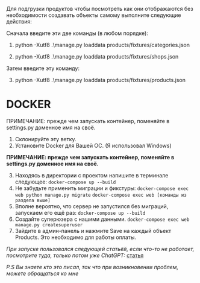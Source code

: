 Для подгрузки продуктов чтобы посмотреть как они отображаются без необходимости создавать объекты самому выполните следующие действия:

Сначала введите эти две команды (в любом порядке):

1) python -Xutf8 .\manage.py loaddata products/fixtures/categories.json 

2) python -Xutf8 .\manage.py loaddata products/fixtures/shops.json 

Затем введите эту команду:

3) python -Xutf8 .\manage.py loaddata products/fixtures/products.json 

# DOCKER
ПРИМЕЧАНИЕ: прежде чем запускать контейнер, поменяйте в settings.py доменное имя на своё.
1) Склонируйте эту ветку.
2) Установите Docker для Вашей ОС. (Я использовал Windows)

**ПРИМЕЧАНИЕ: прежде чем запускать контейнер, поменяйте в settings.py доменное имя на своё.**

3) Находясь в директории с проектом напишите в терминале следующее:
``docker-compose up --build``
4) Не забудьте применить миграции и фикстуры:
`docker-compose exec web python manage.py migrate` `docker-compose exec web [команды из раздела выше]`
5) Вполне вероятно, что сервер не запустился без миграций, запускаем его ещё раз:
`docker-compose up --build`
6) Создайте суперюзера с нашими данными. `docker-compose exec web manage.py createsuperuser`
7) Зайдите в админ-панель и нажмите Save на каждый объект Products. Это необходимо для работы оплаты.


*При запуске пользовался следующей статьёй, если что-то не работает, посмотрите туда, только потом уже ChatGPT:*
[статья](https://betterstack.com/community/guides/scaling-python/dockerize-django/#step-10-deploying-the-django-application-with-docker-compose)

*P.S Вы знаете кто это писал, так что при возникновении проблем, можете обращаться ко мне*

